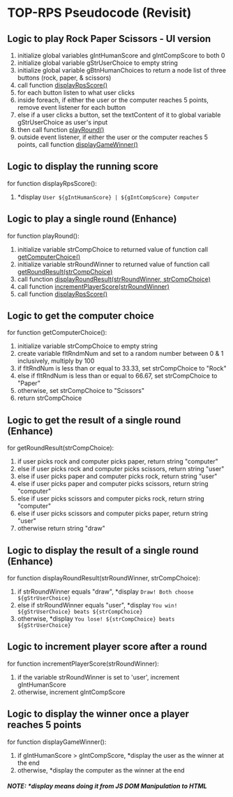 # TOP-RPS Pseudocode (Revisit)

## Logic to play Rock Paper Scissors - UI version
1) initialize global variables gIntHumanScore and gIntCompScore to both 0
2) initialize global variable gStrUserChoice to empty string
3) initialize global variable gBtnHumanChoices to return a node list of three buttons (rock, paper, & scissors)
4) call function [displayRpsScore()](#logic-to-display-the-running-score)
5) for each button listen to what user clicks
6) inside foreach, if either the user or the computer reaches 5 points, remove event listener for each button
7) else if a user clicks a button, set the textContent of it to global variable gStrUserChoice as user's input
8) then call function [playRound()](#logic-to-play-a-single-round-enhance)
9) outside event listener, if either the user or the computer reaches 5 points, call function [displayGameWinner()](#logic-to-display-the-winner-once-a-player-reaches-5-points)

## Logic to display the running score
for function displayRpsScore():
1) *display `User ${gIntHumanScore} | ${gIntCompScore} Computer`

## Logic to play a single round (Enhance)
for function playRound():
1) initialize variable strCompChoice to returned value of function call [getComputerChoice()](#logic-to-get-the-computer-choice)
2) initialize variable strRoundWinner to returned value of function call [getRoundResult(strCompChoice)](#logic-to-get-the-result-of-a-single-round)
3) call function [displayRoundResult(strRoundWinner, strCompChoice)](#logic-to-display-the-result-of-a-single-round-enhance)
4) call function [incrementPlayerScore(strRoundWinner)](#logic-to-increment-player-score-after-a-round)
5) call function [displayRpsScore()](#logic-to-display-the-running-score)

## Logic to get the computer choice
for function getComputerChoice():
1) initialize variable strCompChoice to empty string
2) create variable fltRndmNum and set to a random number between 0 & 1 inclusively, multiply by 100
3) if fltRndNum is less than or equal to 33.33, set strCompChoice to "Rock"
4) else if fltRndNum is less than or equal to 66.67, set strCompChoice to "Paper"
5) otherwise, set strCompChoice to "Scissors"
6) return strCompChoice

## Logic to get the result of a single round (Enhance)
for getRoundResult(strCompChoice):
1) if user picks rock and computer picks paper, return string "computer"
2) else if user picks rock and computer picks scissors, return string "user"
3) else if user picks paper and computer picks rock, return string "user"
4) else if user picks paper and computer picks scissors, return string "computer"
5) else if user picks scissors and computer picks rock, return string "computer"
6) else if user picks scissors and computer picks paper, return string "user"
7) otherwise return string "draw"

## Logic to display the result of a single round (Enhance)
for function displayRoundResult(strRoundWinner, strCompChoice):
1) if strRoundWinner equals "draw", *display `Draw! Both choose ${gStrUserChoice}`
2) else if strRoundWinner equals "user", *display `You win! ${gStrUserChoice} beats ${strCompChoice}`
3) otherwise, *display `You lose! ${strCompChoice} beats ${gStrUserChoice}`

## Logic to increment player score after a round
for function incrementPlayerScore(strRoundWinner):
1) if the variable strRoundWinner is set to 'user', increment gIntHumanScore
2) otherwise, increment gIntCompScore

## Logic to display the winner once a player reaches 5 points
for function displayGameWinner():
1) if gIntHumanScore > gIntCompScore, *display the user as the winner at the end
2) otherwise, *display the computer as the winner at the end

##### NOTE: *display means doing it from JS DOM Manipulation to HTML